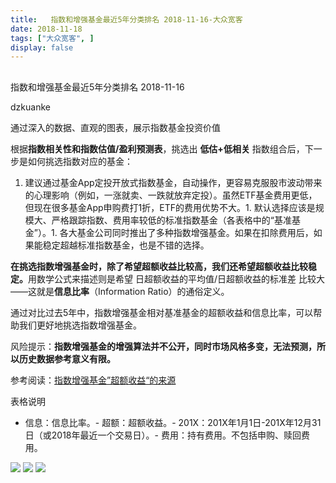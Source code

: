 ```yaml
---
title:   指数和增强基金最近5年分类排名 2018-11-16-大众宽客
date: 2018-11-18
tags: ["大众宽客", ]
display: false
---
```



## 



指数和增强基金最近5年分类排名 2018-11-16




dzkuanke




通过深入的数据、直观的图表，展示指数基金投资价值


根据**指数相关性和指数估值/盈利预测表**，挑选出&nbsp;**低估+低相关**&nbsp;指数组合后，下一步是如何挑选指数对应的基金：


1. 建议通过基金App定投开放式指数基金，自动操作，更容易克服股市波动带来的心理影响（例如，一涨就卖、一跌就放弃定投）。虽然ETF基金费用更低，但现在很多基金App申购费打1折，ETF的费用优势不大。1. 默认选择应该是规模大、严格跟踪指数、费用率较低的标准指数基金（各表格中的“基准基金”）。1. 各大基金公司同时推出了多种指数增强基金。如果在扣除费用后，如果能稳定超越标准指数基金，也是不错的选择。


**在挑选指数增强基金时**<h-char unicode="ff0c" class="">**，**</h-char>**除了希望超额收益比较高**<h-char unicode="ff0c" class=""><h-inner>**，**</h-inner></h-char>**我们还希望超额收益比较稳定**<h-char unicode="3002" class="">**。**</h-char>用数学公式来描述则是希望&nbsp;日超额收益的平均值/日超额收益的标准差&nbsp;比较大<h-char unicode="2014" class="">——</h-char>这就是**信息比率**<h-char unicode="ff08" class="">（</h-char>Information Ratio<h-char unicode="ff09" class="">）</h-char>的通俗定义<h-char unicode="3002" class="">。</h-char>

<h-char unicode="3002" class=""></h-char>

通过对比过去5年中，指数增强基金相对基准基金的超额收益和信息比率<h-char unicode="ff0c" class="">，</h-char>可以帮助我们更好地挑选指数增强基金。



风险提示：**指数增强基金的增强算法并不公开，同时市场风格多变，无法预测，所以历史数据参考意义有限。**



参考阅读：[指数增强基金”超额收益“的来源](http://mp.weixin.qq.com/s?__biz=MzAwMTc1MDcwNw==&amp;mid=2648272968&amp;idx=1&amp;sn=598917da4403d77210aa3b1a460658e4&amp;chksm=82f93394b58eba82c9a7cb228c22c656fe88c5203ff149473f9edd2d4127e44df65f5bdb146b&amp;scene=21#wechat_redirect)



表格说明
- 信息：信息比率。- 超额：超额收益。- 201X：201X年1月1日-201X年12月31日（或2018年最近一个交易日）。- 费用：持有费用。不包括申购、赎回费用。
<img class="" data-copyright="0" data-ratio="1.1278065630397236" data-s="300,640" src="https://mmbiz.qpic.cn/mmbiz_png/PKw3FQPmhIgraCwd5VOT9N9yWbuJ2MJlHia2TCAJ6b7gGGibM6y3icOog5ecK6yyE2nvibmNkiand5jxVEurahUhUicA/640?wx_fmt=png" data-type="png" data-w="1158" style=""/>

<img class="" data-copyright="0" data-ratio="1.192374350086655" data-s="300,640" src="https://mmbiz.qpic.cn/mmbiz_png/PKw3FQPmhIgraCwd5VOT9N9yWbuJ2MJlrhc2RTEVr5wy1SjD2kPTL4vwdNq1uWpiap1JCmDehDXDfm99kLGSlIg/640?wx_fmt=png" data-type="png" data-w="1154" style=""/>

<img class="" data-copyright="0" data-ratio="1.162348877374784" data-s="300,640" src="https://mmbiz.qpic.cn/mmbiz_png/PKw3FQPmhIgraCwd5VOT9N9yWbuJ2MJlRR3H63TNlH3qIfJcaSWaZoUEhOIues55iajvu3snqDx4ot3Pzq7osZA/640?wx_fmt=png" data-type="png" data-w="1158" style=""/>